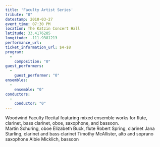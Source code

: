 ```yaml
---
title: 'Faculty Artist Series'
tribute: "0"
datestamp: 2010-03-27
event_time: 07:30 PM
location: The Katzin Concert Hall
latitude: 33.4176285
longitude: -111.9381213
performance_url: 
ticket_information_url: $4-$8
program: 
  -
    composition: "0"
guest_performers: 
  -
    guest_performer: "0"
ensembles: 
  -
    ensemble: "0"
conductors: 
  -
    conductor: "0"
---
```

Woodwind Faculty Recital featuring mixed ensemble works for flute, clarinet, bass clarinet, oboe, saxophone, and bassoon.  
Martin Schuring, oboe
Elizabeth Buck, flute
Robert Spring, clarinet
Jana Starling, clarinet and bass clarinet
Timothy McAllister, alto and soprano saxophone
Albie Micklich, bassoon